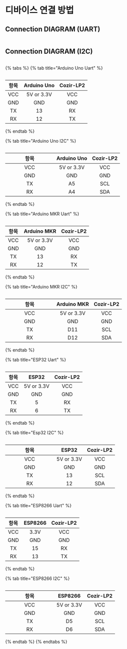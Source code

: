 # 디바이스 연결 방법

## Connection DIAGRAM (UART)

<figure><img src="../../../.gitbook/assets/connetion_uart_diagram.PNG" alt=""><figcaption></figcaption></figure>

## Connection DIAGRAM (I2C)

<figure><img src="../../../.gitbook/assets/CozIR-Blink_connetion_diagram_i2c.PNG" alt=""><figcaption></figcaption></figure>

{% tabs %}
{% tab title="Arduino Uno Uart" %}
<figure><img src="../../../.gitbook/assets/Cozir_series_uart_connection_with_arduino_uno.PNG" alt=""><figcaption></figcaption></figure>

|  항목 | Arduino Uno | Cozir-LP2 |
| :-: | :---------: | :-------: |
| VCC |  5V or 3.3V |    VCC    |
| GND |     GND     |    GND    |
|  TX |      13     |     RX    |
|  RX |      12     |     TX    |
{% endtab %}

{% tab title="Arduino Uno  I2C" %}
<figure><img src="../../../.gitbook/assets/Cozir_series_i2c_connection_with_arduino.PNG" alt=""><figcaption></figcaption></figure>

<table><thead><tr><th width="140" align="center">항목</th><th align="center">Arduino Uno</th><th align="center">Cozir-LP2</th></tr></thead><tbody><tr><td align="center">VCC</td><td align="center">5V or 3.3V</td><td align="center">VCC</td></tr><tr><td align="center">GND</td><td align="center">GND</td><td align="center">GND</td></tr><tr><td align="center">TX</td><td align="center">A5</td><td align="center">SCL</td></tr><tr><td align="center">RX</td><td align="center">A4</td><td align="center">SDA</td></tr></tbody></table>
{% endtab %}

{% tab title="Arduino MKR Uart" %}
<figure><img src="../../../.gitbook/assets/cozir_lp2_arduino_uno_2.PNG" alt=""><figcaption></figcaption></figure>

|  항목 | Arduino MKR | Cozir-LP2 |
| :-: | :---------: | :-------: |
| VCC |  5V or 3.3V |    VCC    |
| GND |     GND     |    GND    |
|  TX |      13     |     RX    |
|  RX |      12     |     TX    |
{% endtab %}

{% tab title="Arduino MKR I2C" %}
<figure><img src="../../../.gitbook/assets/CozIR-LP2_with_Arduino_MKR_i2c.png" alt=""><figcaption></figcaption></figure>

<table><thead><tr><th width="140" align="center">항목</th><th align="center">Arduino MKR</th><th align="center">Cozir-LP2</th></tr></thead><tbody><tr><td align="center">VCC</td><td align="center">5V or 3.3V</td><td align="center">VCC</td></tr><tr><td align="center">GND</td><td align="center">GND</td><td align="center">GND</td></tr><tr><td align="center">TX</td><td align="center">D11</td><td align="center">SCL</td></tr><tr><td align="center">RX</td><td align="center">D12</td><td align="center">SDA</td></tr></tbody></table>
{% endtab %}

{% tab title="ESP32 Uart" %}
<figure><img src="../../../.gitbook/assets/CozIR-LP2_with_ESP32.PNG" alt=""><figcaption></figcaption></figure>

|  항목 |    ESP32   | Cozir-LP2 |
| :-: | :--------: | :-------: |
| VCC | 5V or 3.3V |    VCC    |
| GND |     GND    |    GND    |
|  TX |      5     |     RX    |
|  RX |      6     |     TX    |
{% endtab %}

{% tab title="Esp32 I2C" %}
<figure><img src="../../../.gitbook/assets/cozirlp2_ESP32_I2C.png" alt=""><figcaption></figcaption></figure>

<table><thead><tr><th width="140" align="center">항목</th><th align="center">ESP32</th><th align="center">Cozir-LP2</th></tr></thead><tbody><tr><td align="center">VCC</td><td align="center">5V or 3.3V</td><td align="center">VCC</td></tr><tr><td align="center">GND</td><td align="center">GND</td><td align="center">GND</td></tr><tr><td align="center">TX</td><td align="center">13</td><td align="center">SCL</td></tr><tr><td align="center">RX</td><td align="center">12</td><td align="center">SDA</td></tr></tbody></table>
{% endtab %}

{% tab title="ESP8266 Uart" %}
<figure><img src="../../../.gitbook/assets/cozir_lp2_with_ESP8266.PNG" alt=""><figcaption></figcaption></figure>

|  항목 | ESP8266 | Cozir-LP2 |
| :-: | :-----: | :-------: |
| VCC |   3.3V  |    VCC    |
| GND |   GND   |    GND    |
|  TX |    15   |     RX    |
|  RX |    13   |     TX    |
{% endtab %}

{% tab title="ESP8266 I2C" %}
<figure><img src="../../../.gitbook/assets/CozIR-LP2_with_ESP8266_I2C.png" alt=""><figcaption></figcaption></figure>

<table><thead><tr><th width="140" align="center">항목</th><th align="center">ESP8266</th><th align="center">Cozir-LP2</th></tr></thead><tbody><tr><td align="center">VCC</td><td align="center">5V or 3.3V</td><td align="center">VCC</td></tr><tr><td align="center">GND</td><td align="center">GND</td><td align="center">GND</td></tr><tr><td align="center">TX</td><td align="center">D5</td><td align="center">SCL</td></tr><tr><td align="center">RX</td><td align="center">D6</td><td align="center">SDA</td></tr></tbody></table>
{% endtab %}
{% endtabs %}
